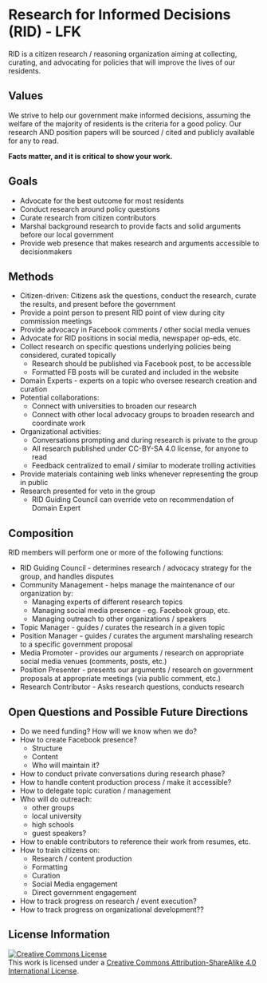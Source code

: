 # Research for Informed Decisions (RID) - LFK

RID is a citizen research / reasoning organization aiming at collecting, curating, and advocating for policies that will improve the lives of our residents.

## Values

We strive to help our government make informed decisions, assuming the welfare of the majority of residents is the criteria for a good policy. Our research AND position papers will be sourced / cited and publicly available for any to read.

**Facts matter, and it is critical to show your work.**

## Goals

* Advocate for the best outcome for most residents
* Conduct research around policy questions
* Curate research from citizen contributors
* Marshal background research to provide facts and solid arguments before our local government
* Provide web presence that makes research and arguments accessible to decisionmakers 

## Methods

* Citizen-driven: Citizens ask the questions, conduct the research, curate the results, and present before the government
* Provide a point person to present RID point of view during city commission meetings
* Provide advocacy in Facebook comments / other social media venues
* Advocate for RID positions in social media, newspaper op-eds, etc.
* Collect research on specific questions underlying policies being considered, curated topically
	* Research should be published via Facebook post, to be accessible
	* Formatted FB posts will be curated and included in the website
* Domain Experts - experts on a topic who oversee research creation and curation
* Potential collaborations:
	* Connect with universities to broaden our research
	* Connect with other local advocacy groups to broaden research and coordinate work
* Organizational activities:
	* Conversations prompting and during research is private to the group
	* All research published under CC-BY-SA 4.0 license, for anyone to read
	* Feedback centralized to email / similar to moderate trolling activities
* Provide materials containing web links whenever representing the group in public
* Research presented for veto in the group
	* RID Guiding Council can override veto on recommendation of Domain Expert

## Composition

RID members will perform one or more of the following functions:

* RID Guiding Council - determines research / advocacy strategy for the group, and handles disputes
* Community Management - helps manage the maintenance of our organization by:
	* Managing experts of different research topics
	* Managing social media presence - eg. Facebook group, etc.
	* Managing outreach to other organizations / speakers
* Topic Manager - guides / curates the research in a given topic
* Position Manager - guides / curates the argument marshaling research to a specific government proposal
* Media Promoter - provides our arguments / research on appropriate social media venues (comments, posts, etc.)
* Position Presenter - presents our arguments / research on government proposals at appropriate meetings (via public comment, etc.)
* Research Contributor - Asks research questions, conducts research

## Open Questions and Possible Future Directions

* Do we need funding? How will we know when we do?
* How to create Facebook presence?
	* Structure
	* Content
	* Who will maintain it?
* How to conduct private conversations during research phase?
* How to handle content production process / make it accessible?
* How to delegate topic curation / management
* Who will do outreach:
	* other groups
	* local university
	* high schools
	* guest speakers?
* How to enable contributors to reference their work from resumes, etc.
* How to train citizens on:
	* Research / content production
	* Formatting
	* Curation
	* Social Media engagement
	* Direct government engagement
* How to track progress on research / event execution? 
* How to track progress on organizational development??



## License Information

<a rel="license" href="http://creativecommons.org/licenses/by-sa/4.0/"><img alt="Creative Commons License" style="border-width:0" src="https://i.creativecommons.org/l/by-sa/4.0/88x31.png" /></a><br />This work is licensed under a <a rel="license" href="http://creativecommons.org/licenses/by-sa/4.0/">Creative Commons Attribution-ShareAlike 4.0 International License</a>.

